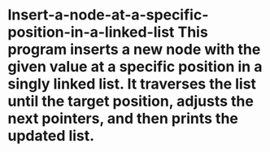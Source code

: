# Insert-a-node-at-a-specific-position-in-a-linked-list This program inserts a new node with the given value at a specific position in a singly linked list. It traverses the list until the target position, adjusts the next pointers, and then prints the updated list.
